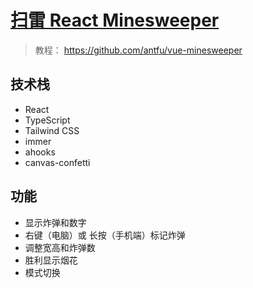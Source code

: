 # [扫雷 React Minesweeper](https://game.aiwan.run/minesweeper/)

> 教程： https://github.com/antfu/vue-minesweeper

## 技术栈

- React
- TypeScript
- Tailwind CSS
- immer
- ahooks
- canvas-confetti

## 功能

- 显示炸弹和数字
- 右键（电脑）或 长按（手机端）标记炸弹
- 调整宽高和炸弹数
- 胜利显示烟花
- 模式切换
